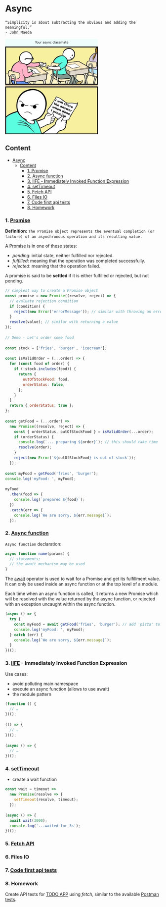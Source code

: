 # Async

```text
“Simplicity is about subtracting the obvious and adding the meaningful.”
- John Maeda
```

![](../resource/image/_8_async_classmate.png)

## Content

- [Async](#async)
  - [Content](#content)
    - [1. Promise](#1-promise)
    - [2. Async function](#2-async-function)
    - [3. IIFE - **I**mmediately **I**nvoked **F**unction **E**xpression](#3-iife---immediately-invoked-function-expression)
    - [4. setTimeout](#4-settimeout)
    - [5. Fetch API](#5-fetch-api)
    - [6. Files IO](#6-files-io)
    - [7. Code first api tests](#7-code-first-api-tests)
    - [8. Homework](#8-homework)

### 1. [Promise](https://developer.mozilla.org/en-US/docs/Web/JavaScript/Reference/Global_Objects/Promise)

**Definition:** `The Promise object represents the eventual completion (or failure) of an asynchronous operation and its resulting value.`

A Promise is in one of these states:

- _pending_: initial state, neither fulfilled nor rejected.
- _fulfilled_: meaning that the operation was completed successfully.
- _rejected_: meaning that the operation failed.

A promise is said to be **settled** if it is either fulfilled or rejected, but not pending.

```javascript
// simplest way to create a Promise object
const promise = new Promise((resolve, reject) => {
  // evaluate rejection condition
  if (condition) {
    reject(new Error('errorMessage')); // similar with throwing an error
  }
  resolve(value); // similar with returning a value
});

// Demo - Let's order some food

const stock = ['fries', 'burger', 'icecream'];

const isValidOrder = (...order) => {
  for (const food of order) {
    if (!stock.includes(food)) {
      return {
        outOfStockFood: food,
        orderStatus: false,
      };
    }
  }
  return { orderStatus: true };
};

const getFood = (...order) =>
  new Promise((resolve, reject) => {
    const { orderStatus, outOfStockFood } = isValidOrder(...order);
    if (orderStatus) {
      console.log(`... preparing ${order}`); // this should take time
      resolve(order);
    }
    reject(new Error(`${outOfStockFood} is out of stock`));
  });

const myFood = getFood('fries', 'burger');
console.log('myFood: ', myFood);

myFood
  .then(food => {
    console.log(`prepared ${food}`);
  })
  .catch(err => {
    console.log(`We are sorry, ${err.message}`);
  });
```

### 2. [Async function](https://developer.mozilla.org/en-US/docs/Web/JavaScript/Reference/Statements/async_function)

`Async function` declaration:

```javascript
async function name(params) {
  // statements;
  // the await mechanism may be used
}
```

The [await](https://developer.mozilla.org/en-US/docs/Web/JavaScript/Reference/Operators/await) operator is used to wait for a Promise and get its fulfillment value.
It can only be used inside an async function or at the top level of a module.

Each time when an async function is called, it returns a new Promise
which will be resolved with the value returned by the async function,
or rejected with an exception uncaught within the async function.

```javascript
(async () => {
  try {
    const myFood = await getFood('fries', 'burger'); // add 'pizza' to go to the catch branch
    console.log('myFood: ', myFood);
  } catch (err) {
    console.log(`We are sorry, ${err.message}`);
  }
})();
```

### 3. [IIFE](https://developer.mozilla.org/en-US/docs/Glossary/IIFE) - **I**mmediately **I**nvoked **F**unction **E**xpression

Use cases:

- avoid polluting main namespace
- execute an async function (allows to use await)
- the module pattern

```javascript
(function () {
  // …
})();

(() => {
  // …
})();

(async () => {
  // …
})();
```

### 4. [setTimeout](https://developer.mozilla.org/en-US/docs/Web/API/Window/setTimeout)

- create a wait function

```javascript
const wait = timeout =>
  new Promise(resolve => {
    setTimeout(resolve, timeout);
  });

(async () => {
  await wait(3000);
  console.log('...waited for 3s');
})();
```

### 5. [Fetch API](https://developer.mozilla.org/en-US/docs/Web/API/Fetch_API/Using_Fetch)

### 6. Files IO

### 7. [Code first api tests](../test/session8/todo-app.api.spec.js)

### 8. Homework

Create API tests for [TODO APP](https://github.com/danrusu/node-js-todo-app) using _fetch_,
similar to the available [Postman tests](https://github.com/danrusu/node-js-todo-app/tree/master/postman).
